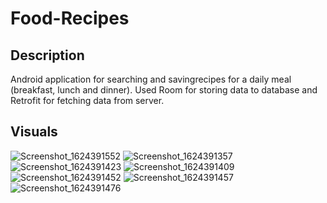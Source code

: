 # Food-Recipes

## Description

Android application for searching and savingrecipes for a daily meal (breakfast, lunch and dinner). 
Used Room for storing data to database and Retrofit for fetching data from server.

## Visuals
![Screenshot_1624391552](https://user-images.githubusercontent.com/57606540/122991330-31975d00-d3a5-11eb-8b08-edff2dc579bc.png)
![Screenshot_1624391357](https://user-images.githubusercontent.com/57606540/122991658-9488f400-d3a5-11eb-8e16-8dc8d06e44d7.png)
![Screenshot_1624391423](https://user-images.githubusercontent.com/57606540/122991666-9783e480-d3a5-11eb-97b5-137c8459c2ac.png)
![Screenshot_1624391409](https://user-images.githubusercontent.com/57606540/122991678-9a7ed500-d3a5-11eb-8e6a-47e963ffad58.png)
![Screenshot_1624391452](https://user-images.githubusercontent.com/57606540/122991689-9e125c00-d3a5-11eb-9d6e-51d46618c5c8.png)
![Screenshot_1624391457](https://user-images.githubusercontent.com/57606540/122991702-a074b600-d3a5-11eb-89f9-ed2c43802d36.png)
![Screenshot_1624391476](https://user-images.githubusercontent.com/57606540/122991714-a36fa680-d3a5-11eb-85fa-2890a2bd2c4e.png)

